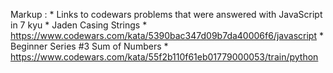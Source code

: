 Markup : * Links to codewars problems that were answered with JavaScript in 7 kyu
            * Jaden Casing Strings
                * https://www.codewars.com/kata/5390bac347d09b7da40006f6/javascript
            * Beginner Series #3 Sum of Numbers
                * https://www.codewars.com/kata/55f2b110f61eb01779000053/train/python